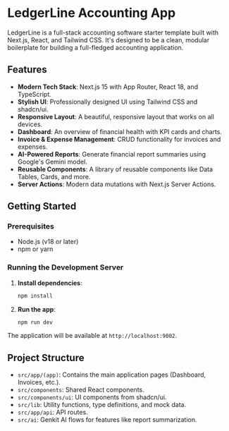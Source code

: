 # LedgerLine Accounting App

LedgerLine is a full-stack accounting software starter template built with Next.js, React, and Tailwind CSS. It's designed to be a clean, modular boilerplate for building a full-fledged accounting application.

## Features

- **Modern Tech Stack**: Next.js 15 with App Router, React 18, and TypeScript.
- **Stylish UI**: Professionally designed UI using Tailwind CSS and shadcn/ui.
- **Responsive Layout**: A beautiful, responsive layout that works on all devices.
- **Dashboard**: An overview of financial health with KPI cards and charts.
- **Invoice & Expense Management**: CRUD functionality for invoices and expenses.
- **AI-Powered Reports**: Generate financial report summaries using Google's Gemini model.
- **Reusable Components**: A library of reusable components like Data Tables, Cards, and more.
- **Server Actions**: Modern data mutations with Next.js Server Actions.

## Getting Started

### Prerequisites

- Node.js (v18 or later)
- npm or yarn

### Running the Development Server

1.  **Install dependencies**:
    ```bash
    npm install
    ```

2.  **Run the app**:
    ```bash
    npm run dev
    ```

The application will be available at `http://localhost:9002`.

## Project Structure

- `src/app/(app)`: Contains the main application pages (Dashboard, Invoices, etc.).
- `src/components`: Shared React components.
- `src/components/ui`: UI components from shadcn/ui.
- `src/lib`: Utility functions, type definitions, and mock data.
- `src/app/api`: API routes.
- `src/ai`: Genkit AI flows for features like report summarization.

